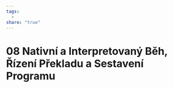 ```yaml
---
tags:
  - 
share: "true"
---
```


# 08 Nativní a Interpretovaný Běh, Řízení Překladu a Sestavení Programu